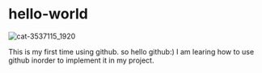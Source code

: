 # hello-world

![cat-3537115_1920](https://user-images.githubusercontent.com/49204603/55421066-1603ca00-5581-11e9-8570-39b17115ee1a.jpg)

This is my first time using github. so hello github:)
I am learing how to use github inorder to implement it in my project.
